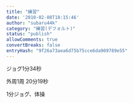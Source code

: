 ```yaml
---
title: "練習"
date: '2010-02-08T18:15:46'
author: "subaru44k"
category: "練習(デフォルト)"
status: "publish"
allowComments: true
convertBreaks: false
entryHash: "9f26a73aea6d75b75cce6da909789e55"
---
```

ジョグ1分34秒

外周1周
20分19秒

1分ジョグ、体操
